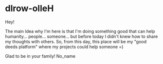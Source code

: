 # dlrow-olleH
Hey!

The main Idea why I'm here is that I'm doing something good that can help humanity... people... someone...
but before today I didn't knew how to share my thoughts with others.
So, from this day, this place will be my "good deeds platform" where my projects could help someone =)


Glad to be in your family!
No_name
